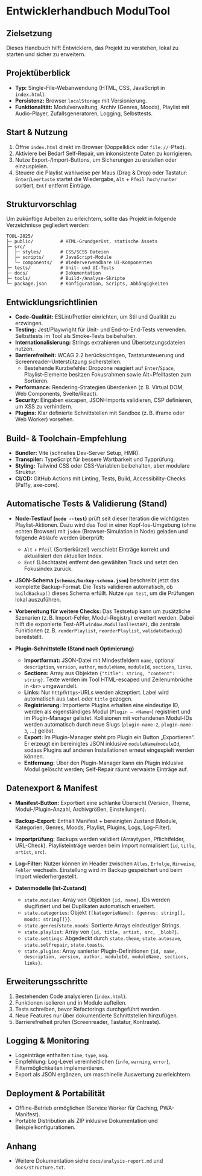 # Entwicklerhandbuch ModulTool

## Zielsetzung
Dieses Handbuch hilft Entwicklern, das Projekt zu verstehen, lokal zu starten und sicher zu erweitern.

## Projektüberblick
- **Typ:** Single-File-Webanwendung (HTML, CSS, JavaScript in `index.html`).
- **Persistenz:** Browser `localStorage` mit Versionierung.
- **Funktionalität:** Modulverwaltung, Archiv (Genres, Moods), Playlist mit Audio-Player, Zufallsgeneratoren, Logging, Selbsttests.

## Start & Nutzung
1. Öffne `index.html` direkt im Browser (Doppelklick oder `file://`-Pfad).
2. Aktiviere bei Bedarf Self-Repair, um inkonsistente Daten zu korrigieren.
3. Nutze Export-/Import-Buttons, um Sicherungen zu erstellen oder einzuspielen.
4. Steuere die Playlist wahlweise per Maus (Drag & Drop) oder Tastatur: `Enter`/`Leertaste` startet die Wiedergabe, `Alt` + `Pfeil hoch/runter` sortiert, `Entf` entfernt Einträge.

## Strukturvorschlag
Um zukünftige Arbeiten zu erleichtern, sollte das Projekt in folgende Verzeichnisse gegliedert werden:
```
TOOL-2025/
├─ public/          # HTML-Grundgerüst, statische Assets
├─ src/
│  ├─ styles/       # CSS/SCSS Dateien
│  ├─ scripts/      # JavaScript-Module
│  └─ components/   # Wiederverwendbare UI-Komponenten
├─ tests/           # Unit- und UI-Tests
├─ docs/            # Dokumentation
├─ tools/           # Build-/Analyse-Skripte
└─ package.json     # Konfiguration, Scripts, Abhängigkeiten
```

## Entwicklungsrichtlinien
- **Code-Qualität:** ESLint/Prettier einrichten, um Stil und Qualität zu erzwingen.
- **Testing:** Jest/Playwright für Unit- und End-to-End-Tests verwenden. Selbsttests im Tool als Smoke-Tests beibehalten.
- **Internationalisierung:** Strings extrahieren und Übersetzungsdateien nutzen.
- **Barrierefreiheit:** WCAG 2.2 berücksichtigen, Tastatursteuerung und Screenreader-Unterstützung sicherstellen.
  - Bestehende Kurzbefehle: Dropzone reagiert auf `Enter`/`Space`, Playlist-Elemente besitzen Fokusrahmen sowie Alt+Pfeiltasten zum Sortieren.
- **Performance:** Rendering-Strategien überdenken (z. B. Virtual DOM, Web Components, Svelte/React).
- **Security:** Eingaben escapen, JSON-Imports validieren, CSP definieren, um XSS zu verhindern.
- **Plugins:** Klar definierte Schnittstellen mit Sandbox (z. B. iframe oder Web Worker) vorsehen.

## Build- & Toolchain-Empfehlung
- **Bundler:** Vite (schnelles Dev-Server Setup, HMR).
- **Transpiler:** TypeScript für bessere Wartbarkeit und Typprüfung.
- **Styling:** Tailwind CSS oder CSS-Variablen beibehalten, aber modulare Struktur.
- **CI/CD:** GitHub Actions mit Linting, Tests, Build, Accessibility-Checks (Pa11y, axe-core).

## Automatische Tests & Validierung (Stand)
- **Node-Testlauf (`node --test`)** prüft seit dieser Iteration die wichtigsten Playlist-Aktionen. Dazu wird das Tool in einer Kopf-los-Umgebung (ohne echten Browser) mit `jsdom` (Browser-Simulation in Node) geladen und folgende Abläufe werden überprüft:
  - `Alt` + `Pfeil` (Sortierkürzel) verschiebt Einträge korrekt und aktualisiert den aktuellen Index.
  - `Entf` (Löschtaste) entfernt den gewählten Track und setzt den Fokusindex zurück.
- **JSON-Schema (`schemas/backup-schema.json`)** beschreibt jetzt das komplette Backup-Format. Die Tests validieren automatisch, ob `buildBackup()` dieses Schema erfüllt. Nutze `npm test`, um die Prüfungen lokal auszuführen.
- **Vorbereitung für weitere Checks:** Das Testsetup kann um zusätzliche Szenarien (z. B. Import-Fehler, Modul-Registry) erweitert werden. Dabei hilft die exponierte Test-API `window.ModulToolTestAPI`, die zentrale Funktionen (z. B. `renderPlaylist`, `reorderPlaylist`, `validateBackup`) bereitstellt.

- **Plugin-Schnittstelle (Stand nach Optimierung)**
  - **Importformat:** JSON-Datei mit Mindestfeldern `name`, optional `description`, `version`, `author`, `moduleName`, `moduleId`, `sections`, `links`.
  - **Sections:** Array aus Objekten `{"title": string, "content": string}`. Texte werden im Tool HTML-escaped und Zeilenumbrüche in `<br>` umgewandelt.
  - **Links:** Nur `http`/`https`-URLs werden akzeptiert. Label wird automatisch aus `label` oder `title` gezogen.
  - **Registrierung:** Importierte Plugins erhalten eine eindeutige ID, werden als eigenständiges Modul (`Plugin – <Name>`) registriert und im Plugin-Manager gelistet. Kollisionen mit vorhandenen Modul-IDs werden automatisch durch neue Slugs (`plugin-name-2`, `plugin-name-3`, …) gelöst.
  - **Export:** Im Plugin-Manager steht pro Plugin ein Button „Exportieren“. Er erzeugt ein bereinigtes JSON inklusive `moduleName`/`moduleId`, sodass Plugins auf anderen Installationen erneut eingespielt werden können.
  - **Entfernung:** Über den Plugin-Manager kann ein Plugin inklusive Modul gelöscht werden; Self-Repair räumt verwaiste Einträge auf.

## Datenexport & Manifest
- **Manifest-Button:** Exportiert eine schlanke Übersicht (Version, Theme, Modul-/Plugin-Anzahl, Archivgrößen, Einstellungen).
- **Backup-Export:** Enthält Manifest + bereinigten Zustand (Module, Kategorien, Genres, Moods, Playlist, Plugins, Logs, Log-Filter).
- **Importprüfung:** Backups werden validiert (Arraytypen, Pflichtfelder, URL-Check). Playlisteinträge werden beim Import normalisiert (`id`, `title`, `artist`, `src`).
- **Log-Filter:** Nutzer können im Header zwischen `Alles`, `Erfolge`, `Hinweise`, `Fehler` wechseln. Einstellung wird im Backup gespeichert und beim Import wiederhergestellt.

- **Datenmodelle (Ist-Zustand)**
  - `state.modules`: Array von Objekten `{id, name}`. IDs werden slugifiziert und bei Duplikaten automatisch erweitert.
  - `state.categories`: Objekt `{[kategorieName]: {genres: string[], moods: string[]}}`.
  - `state.genres`/`state.moods`: Sortierte Arrays eindeutiger Strings.
  - `state.playlist`: Array von `{id, title, artist, src, _blob?}`.
  - `state.settings`: Abgedeckt durch `state.theme`, `state.autosave`, `state.selfrepair`, `state.toasts`.
  - `state.plugins`: Array sanierter Plugin-Definitionen `{id, name, description, version, author, moduleId, moduleName, sections, links}`.

## Erweiterungsschritte
1. Bestehenden Code analysieren (`index.html`).
2. Funktionen isolieren und in Module aufteilen.
3. Tests schreiben, bevor Refactorings durchgeführt werden.
4. Neue Features nur über dokumentierte Schnittstellen hinzufügen.
5. Barrierefreiheit prüfen (Screenreader, Tastatur, Kontraste).

## Logging & Monitoring
- Logeinträge enthalten `time`, `type`, `msg`.
- Empfehlung: Log-Level vereinheitlichen (`info`, `warning`, `error`), Filtermöglichkeiten implementieren.
- Export als JSON ergänzen, um maschinelle Auswertung zu erleichtern.

## Deployment & Portabilität
- Offline-Betrieb ermöglichen (Service Worker für Caching, PWA-Manifest).
- Portable Distribution als ZIP inklusive Dokumentation und Beispielkonfigurationen.

## Anhang
- Weitere Dokumentation siehe `docs/analysis-report.md` und `docs/structure.txt`.

